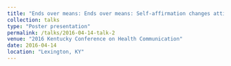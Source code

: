 ```yaml
---
title: "Ends over means: Ends over means: Self-affirmation changes attitude and perceived behavioral control effects on behavioral intention"
collection: talks
type: "Poster presentation"
permalink: /talks/2016-04-14-talk-2
venue: "2016 Kentucky Conference on Health Communication"
date: 2016-04-14
location: "Lexington, KY"
---
```

